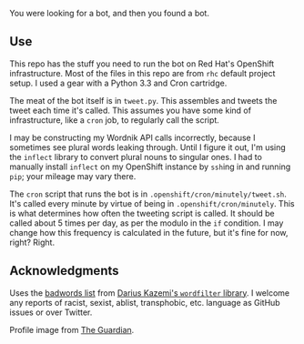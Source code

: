 You were looking for a bot, and then you found a bot.

## Use

This repo has the stuff you need to run the bot on Red Hat's OpenShift infrastructure. Most of the files in this repo are from `rhc` default project setup. I used a gear with a Python 3.3 and Cron cartridge.

The meat of the bot itself is in `tweet.py`. This assembles and tweets the tweet each time it's called. This assumes you have some kind of infrastructure, like a `cron` job, to regularly call the script.

I may be constructing my Wordnik API calls incorrectly, because I sometimes see plural words leaking through. Until I figure it out, I'm using the `inflect` library to convert plural nouns to singular ones. I had to manually install `inflect` on my OpenShift instance by `ssh`ing in and running `pip`; your mileage may vary there.

The `cron` script that runs the bot is in `.openshift/cron/minutely/tweet.sh`. It's called every minute by virtue of being in `.openshift/cron/minutely`. This is what determines how often the tweeting script is called. It should be called about 5 times per day, as per the modulo in the `if` condition. I may change how this frequency is calculated in the future, but it's fine for now, right? Right.

## Acknowledgments

Uses the [badwords list](https://github.com/dariusk/wordfilter/blob/master/lib/badwords.json) from [Darius Kazemi's `wordfilter` library](https://github.com/dariusk/wordfilter/). I welcome any reports of racist, sexist, ablist, transphobic, etc. language as GitHub issues or over Twitter.

Profile image from [The Guardian](http://www.theguardian.com/music/2010/sep/03/morrissey-simon-armitage-interview).
